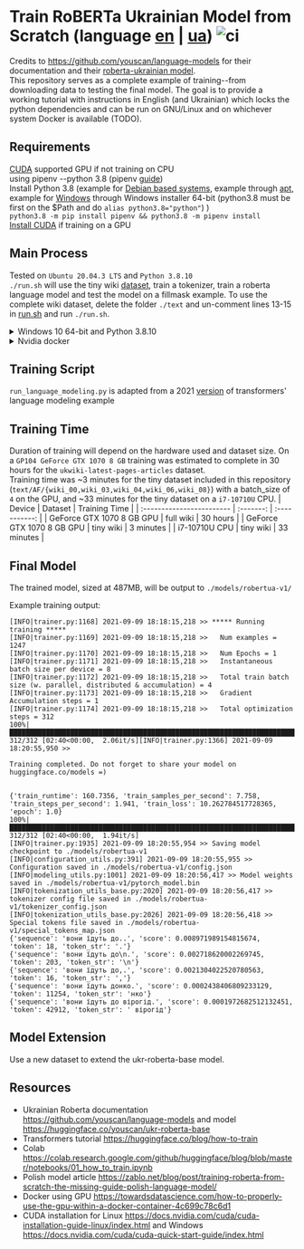 # Train RoBERTa Ukrainian Model from Scratch (language [en](./README.md) | [ua](./README-ua.md)) ![ci](https://github.com/sv-v5/train-roberta-ua/actions/workflows/ci.yaml/badge.svg)
Credits to https://github.com/youscan/language-models for their documentation and their [roberta-ukrainian model](https://huggingface.co/youscan/ukr-roberta-base).  
This repository serves as a complete example of training--from downloading data to testing the final model. The goal is to provide a working tutorial with instructions in English (and Ukrainian) which locks the python dependencies and can be run on GNU/Linux and on whichever system Docker is available (TODO).


## Requirements
[CUDA](https://developer.nvidia.com/cuda-downloads) supported GPU if not training on CPU  
using pipenv --python 3.8 (pipenv [guide](https://realpython.com/pipenv-guide/))  
Install Python 3.8 (example for [Debian based systems](https://linuxize.com/post/how-to-install-python-3-8-on-debian-10/), example through [apt](https://linuxize.com/post/how-to-install-python-3-8-on-ubuntu-18-04/#installing-python-38-on-ubuntu-with-apt), example for [Windows](https://www.python.org/downloads/release/python-3810/) through Windows installer 64-bit (python3.8 must be first on the $Path and do `alias python3.8="python"`) )  
`python3.8 -m pip install pipenv && python3.8 -m pipenv install`  
[Install CUDA](https://docs.nvidia.com/cuda/cuda-quick-start-guide/index.html) if training on a GPU  


## Main Process
Tested on `Ubuntu 20.04.3 LTS` and `Python 3.8.10`  
`./run.sh` will use the tiny wiki [dataset](./text/), train a tokenizer, train a roberta language model and test the model on a fillmask example. To use the complete wiki dataset, delete the folder `./text` and un-comment lines 13-15 in [run.sh](./run.sh) and run `./run.sh`.  
<details>
  <summary>Windows 10 64-bit and Python 3.8.10</summary><p>

    in a [git-bash](https://git-scm.com/download/win) shell execute `./run.sh`. The full wiki dataset can be downloaded with commands from `run.sh` if [wget for windows](https://eternallybored.org/misc/wget/1.19.4/32/wget.exe) is installed
</p></details>
<details>
  <summary>Nvidia docker</summary><p>

    [install](https://docs.nvidia.com/deeplearning/frameworks/user-guide/index.html#installdocker) and run `docker build -t robertua-train . && docker run --gpus all robertua-train`. remove `--gpus` if using CPU
</p></details>


## Training Script
`run_language_modeling.py` is adapted from a 2021 [version](https://github.com/huggingface/transformers/blob/1c191efc3abc391072ff0094a8108459bc08e3fa/examples/legacy/run_language_modeling.py) of transformers' language modeling example


## Training Time
Duration of training will depend on the hardware used and dataset size. On a `GP104 GeForce GTX 1070 8 GB` training was estimated to complete in 30 hours for the `ukwiki-latest-pages-articles` dataset.  
Training time was ~3 minutes for the tiny dataset included in this repository (`text/AF/{wiki_00,wiki_03,wiki_04,wiki_06,wiki_08}`) with a batch_size of `4` on the GPU, and ~33 minutes for the tiny dataset on a `i7-10710U` CPU.
| Device                    |  Dataset  | Training Time |
| :------------------------ | :-------: | :-----------: |
| GeForce GTX 1070 8 GB GPU | full wiki |   30 hours    |
| GeForce GTX 1070 8 GB GPU | tiny wiki |   3 minutes   |
| i7-10710U CPU             | tiny wiki |  33 minutes   |


## Final Model
The trained model, sized at 487MB, will be output to `./models/robertua-v1/`

Example training output:
```shell
[INFO|trainer.py:1168] 2021-09-09 18:18:15,218 >> ***** Running training *****
[INFO|trainer.py:1169] 2021-09-09 18:18:15,218 >>   Num examples = 1247
[INFO|trainer.py:1170] 2021-09-09 18:18:15,218 >>   Num Epochs = 1
[INFO|trainer.py:1171] 2021-09-09 18:18:15,218 >>   Instantaneous batch size per device = 8
[INFO|trainer.py:1172] 2021-09-09 18:18:15,218 >>   Total train batch size (w. parallel, distributed & accumulation) = 4
[INFO|trainer.py:1173] 2021-09-09 18:18:15,218 >>   Gradient Accumulation steps = 1
[INFO|trainer.py:1174] 2021-09-09 18:18:15,218 >>   Total optimization steps = 312
100%|██████████████████████████████████████████████████████████████████████████████████| 312/312 [02:40<00:00,  2.06it/s][INFO|trainer.py:1366] 2021-09-09 18:20:55,950 >> 

Training completed. Do not forget to share your model on huggingface.co/models =)


{'train_runtime': 160.7356, 'train_samples_per_second': 7.758, 'train_steps_per_second': 1.941, 'train_loss': 10.262784517728365, 'epoch': 1.0}
100%|██████████████████████████████████████████████████████████████████████████████████| 312/312 [02:40<00:00,  1.94it/s]
[INFO|trainer.py:1935] 2021-09-09 18:20:55,954 >> Saving model checkpoint to ./models/robertua-v1
[INFO|configuration_utils.py:391] 2021-09-09 18:20:55,955 >> Configuration saved in ./models/robertua-v1/config.json
[INFO|modeling_utils.py:1001] 2021-09-09 18:20:56,417 >> Model weights saved in ./models/robertua-v1/pytorch_model.bin
[INFO|tokenization_utils_base.py:2020] 2021-09-09 18:20:56,417 >> tokenizer config file saved in ./models/robertua-v1/tokenizer_config.json
[INFO|tokenization_utils_base.py:2026] 2021-09-09 18:20:56,418 >> Special tokens file saved in ./models/robertua-v1/special_tokens_map.json
{'sequence': 'вони їдуть до..', 'score': 0.008971989154815674, 'token': 18, 'token_str': '.'}
{'sequence': 'вони їдуть до\n.', 'score': 0.002718620002269745, 'token': 203, 'token_str': '\n'}
{'sequence': 'вони їдуть до,.', 'score': 0.0021304022520780563, 'token': 16, 'token_str': ','}
{'sequence': 'вони їдуть донко.', 'score': 0.0002438406809233129, 'token': 11254, 'token_str': 'нко'}
{'sequence': 'вони їдуть до вірогід.', 'score': 0.0001972682512132451, 'token': 42912, 'token_str': ' вірогід'}
```


## Model Extension
Use a new dataset to extend the ukr-roberta-base model.


## Resources
- Ukrainian Roberta documentation https://github.com/youscan/language-models and model https://huggingface.co/youscan/ukr-roberta-base
- Transformers tutorial https://huggingface.co/blog/how-to-train  
- Colab https://colab.research.google.com/github/huggingface/blog/blob/master/notebooks/01_how_to_train.ipynb  
- Polish model article https://zablo.net/blog/post/training-roberta-from-scratch-the-missing-guide-polish-language-model/  
- Docker using GPU https://towardsdatascience.com/how-to-properly-use-the-gpu-within-a-docker-container-4c699c78c6d1
- CUDA installation for Linux https://docs.nvidia.com/cuda/cuda-installation-guide-linux/index.html and Windows https://docs.nvidia.com/cuda/cuda-quick-start-guide/index.html
